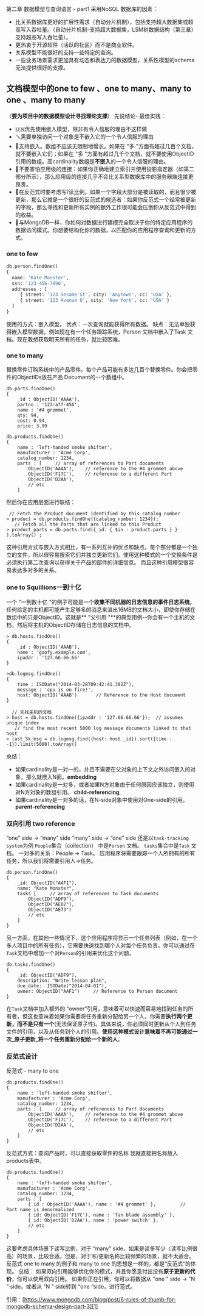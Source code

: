第二章 数据模型与查询语言 - part1
采用NoSQL 数据库的因素：
- 比关系数据库更好的扩展性需求（自动分片机制），包括支持超大数据集或超高写入吞吐量。（自动分片机制-支持超大数据集，LSM树数据结构（第三章）支持超高写入吞吐量）。
- 更热衷于开源软件（活跃的社区）而不是商业软件。
- 关系模型不能很好的支持一些特定的查询。
- 一些业务场景需求更加具有动态和表达力的数据模型，关系性模型的schema无法提供很好的支撑。
## 文档模型中的one to few 、one to many、many to one 、many to many
（**要为项目中的数据模型设计寻找理论支撑**）
先说结论- 最佳实践：
- 🇺🇳优先使用嵌入模型，除非有令人信服的理由不这样做
- 🪛需要单独访问一个对象是不嵌入它的一个令人信服的理由
- 🤏支持嵌入。数组不应该无限制地增长。如果在 "多 "方面有超过几百个文档，就不要嵌入它们；如果在 "多 "方面有超过几千个文档，就不要使用ObjectID引用的数组。高cardinality数组是**不嵌入**的一个令人信服的理由。
- 🔗不要害怕应用级的连接：如果你正确地建立索引并使用投影指定器（如第二部分所示），那么应用级的连接几乎不会比关系型数据库中的服务器端连接更昂贵。
- 💢在反范式时要考虑写/读比例。如果一个字段大部分是被读取的，而且很少被更新，那么它就是一个很好的反范式的候选者：如果你反范式一个经常被更新的字段，那么寻找和更新所有实例的额外工作很可能会压倒你从反范式中得到的收益。
- 🦅与MongoDB一样，你如何对数据进行建模完全取决于你的特定应用程序的数据访问模式。你想要结构化你的数据，以匹配你的应用程序查询和更新的方式。
### one to few
```python
db.person.findOne()
{
  name: 'Kate Monster',
  ssn: '123-456-7890',
  addresses : [
     { street: '123 Sesame St', city: 'Anytown', cc: 'USA' },
     { street: '123 Avenue Q', city: 'New York', cc: 'USA' }
  ]
}
```
使用的方式：嵌入模型。
优点：一次查询就能获得所有数据。
缺点：无法单独获得嵌入模型数据，例如现在有一个任务跟踪系统，Person 文档中嵌入了Task 文档。现在我想获取明天所有的任务，就比较困难。
### one to many
替换零件订购系统中的产品零件。每个产品可能有多达几百个替换零件。你会把零件的ObjectIDs放在产品 Document的一个数组中。
```MongoDB
db.parts.findOne()
{
    _id : ObjectID('AAAA'),
    partno : '123-aff-456',
    name : '#4 grommet',
    qty: 94,
    cost: 0.94,
    price: 3.99

db.products.findOne()
{
    name : 'left-handed smoke shifter',
    manufacturer : 'Acme Corp',
    catalog_number: 1234,
    parts : [     // array of references to Part documents
        ObjectID('AAAA'),    // reference to the #4 grommet above
        ObjectID('F17C'),    // reference to a different Part
        ObjectID('D2AA'),
        // etc
    ]
```
然后你在应用层面进行联结：
```MongoDB
 // Fetch the Product document identified by this catalog number
> product = db.products.findOne({catalog_number: 1234});
   // Fetch all the Parts that are linked to this Product
> product_parts = db.parts.find({_id: { $in : product.parts } } ).toArray() ;
```
这种引用方式与嵌入方式相比，有一系列互补的优点和缺点。每个部分都是一个独立的文件，所以很容易搜索它们并独立更新它们。使用这种模式的一个交换条件是必须执行第二次查询以获得关于产品的部件的详细信息。
而且这种引用模型很容易表达多对多的关系。
### one to Squillions一到十亿
一个 "一到数十亿 "的例子可能是一个**收集不同机器的日志信息的事件日志系统**。任何给定的主机都可能产生足够多的消息来溢出16MB的文档大小，即使你存储在数组中的只是ObjectID。这就是** "父引用 "**的典型用例--你会有一个主机的文档，然后将主机的ObjectID存储在日志信息的文档中。
```MongoDB
> db.hosts.findOne()
{
    _id : ObjectID('AAAB'),
    name : 'goofy.example.com',
    ipaddr : '127.66.66.66'
}

>db.logmsg.findOne()
{
    time : ISODate("2014-03-28T09:42:41.382Z"),
    message : 'cpu is on fire!',
    host: ObjectID('AAAB')       // Reference to the Host document
}
```

```MongoDB
  // 先找主机的文档
> host = db.hosts.findOne({ipaddr : '127.66.66.66'});  // assumes unique index
   // find the most recent 5000 log message documents linked to that host
> last_5k_msg = db.logmsg.find({host: host._id}).sort({time : -1}).limit(5000).toArray()
```
总结：
- 如果cardinality是一对一的，并且不需要在父对象的上下文之外访问嵌入的对象，那么就嵌入N面。**embedding**
- 如果cardinality是一对多，或者如果N方对象由于任何原因应该独立，则使用对N方对象的数组引用。 **child-referencing**,
- 如果cardinality是一对多的话，在N-side对象中使用对One-side的引用。 **parent-referencing**
### 双向引用 two reference
“one” side -\> “many” side
“many” side -\> “one” side
还是以`task-tracking system`为例
`People`集合（collection） 中是`Person` 文档。
`tasks`集合中是`Task` 文档。
一对多的关系：People -\> Task。
应用程序将需要跟踪一个人所拥有的所有任务，所以我们将需要引用人-\>任务。
```MongoDB
db.person.findOne()
{
    _id: ObjectID("AAF1"),
    name: "Kate Monster",
    tasks [     // array of references to Task documents
        ObjectID("ADF9"), 
        ObjectID("AE02"),
        ObjectID("AE73") 
        // etc
    ]
}

```

另一方面，在其他一些情况下，这个应用程序将显示一个任务列表（例如，在一个多人项目中的所有任务），它需要快速找到哪个人对每个任务负责。你可以通过在`Task`文档中增加一个对`Person`的引用来优化这个问题。
```MongoDB
db.tasks.findOne()
{
    _id: ObjectID("ADF9"), 
    description: "Write lesson plan",
    due_date:  ISODate("2014-04-01"),
    owner: ObjectID("AAF1")     // Reference to Person document
}
```
在`Task`文档中加入额外的 “owner"引用，意味着可以快速而容易地找到任务的所有者，但这也意味着如果你需要将任务重新分配给另一个人，你需要**执行两个更新，而不是只有一个**(无法保证原子性)。具体来说，你必须同时更新从个人到任务文件的引用，以及从任务到个人的引用。**使用这种模式设计意味着不再可能通过一次_原子更新_将一个任务重新分配给一个新的人**。
### 反范式设计
反范式 - many to one
```MongoDB
db.products.findOne()
{
    name : 'left-handed smoke shifter',
    manufacturer : 'Acme Corp',
    catalog_number: 1234,
    parts : [     // array of references to Part documents
        ObjectID('AAAA'),    // reference to the #4 grommet above
        ObjectID('F17C'),    // reference to a different Part
        ObjectID('D2AA'),
        // etc
    ]
}
```
反范式方式：查询产品时，可以直接获取零件的名称
我就直接把名称放入products表中。
```MongoDB
db.products.findOne()
{
    name : 'left-handed smoke shifter',
    manufacturer : 'Acme Corp',
    catalog_number: 1234,
    parts : [
        { id : ObjectID('AAAA'), name : '#4 grommet' },         // Part name is denormalized
        { id: ObjectID('F17C'), name : 'fan blade assembly' },
        { id: ObjectID('D2AA'), name : 'power switch' },
        // etc
    ]
}
```
这要考虑具体场景下读写比例，对于 “many” side，如果是读多写少（读写比例很高）的场景，比较合适。但是，对于写/更新名称比较频繁的场景，就不太适合。
反范式 one to many 的例子和 many to one 的思想是一样的，都是“反范式”的体现。
总结：
如果双向引用能够优化你的模式，并且你愿意付出没有**原子更新的代价**，你可以使用双向引用。
如果你正在引用，你可以将数据从 “one " side -\> "N “ side，或者从 "N " side转到 “one “side，进行范式。


引用：[https://www.mongodb.com/blog/post/6-rules-of-thumb-for-mongodb-schema-design-part-3][1]

[1]:	https://www.mongodb.com/blog/post/6-rules-of-thumb-for-mongodb-schema-design-part-3